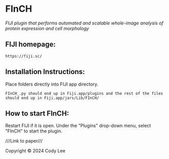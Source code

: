 # FInCH
*FIJI plugin that performs automated and scalable whole-image analysis of protein expression and cell morphology*  

  
## FIJI homepage:

    https://fiji.sc/  
    
  
## Installation Instructions:

Place folders directly into FIJI app directory. 
  
    FInCH_.py should end up in Fiji.app/plugins and the rest of the files should end up in Fiji.app/jars/Lib/FInCH/  
    

## How to start FInCH:
Restart FIJI if it is open. Under the "Plugins" drop-down menu, select "FInCH" to start the plugin.  

  
///Link to paper///  


Copyright © 2024 Cody Lee
